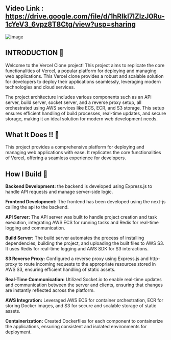 ## **Video Link : https://drive.google.com/file/d/1hRIkl7lZlzJ0Ru-1cYeV3_6vpz8T8Ctg/view?usp=sharing**

![image](https://github.com/user-attachments/assets/338b555e-35b8-4e57-8b01-d9322792e81e)

## INTRODUCTION 🌟

Welcome to the Vercel Clone project! This project aims to replicate the core functionalities of Vercel, a popular platform for deploying and managing web applications. This Vercel clone provides a robust and scalable solution for developers to deploy their applications seamlessly, leveraging modern technologies and cloud services.

The project architecture includes various components such as an API server, build server, socket server, and a reverse proxy setup, all orchestrated using AWS services like ECS, ECR, and S3 storage. This setup ensures efficient handling of build processes, real-time updates, and secure storage, making it an ideal solution for modern web development needs.

## What It Does !! 👷

This project provides a comprehensive platform for deploying and managing web applications with ease. It replicates the core functionalities of Vercel, offering a seamless experience for developers.

## How I Build 🔧

**Backend Development:** the backend is developed using Express.js to handle API requests and manage server-side logic.

**Frontend Development:** The frontend has been developed using the next-js calling the api to the backend.

**API Server:** The API server was built to handle project creation and task execution, integrating AWS ECS for running tasks and Redis for real-time logging and communication.

**Build Server:** The build server automates the process of installing dependencies, building the project, and uploading the built files to AWS S3. It uses Redis for real-time logging and AWS SDK for S3 interactions.

**S3 Reverse Proxy:** Configured a reverse proxy using Express.js and http-proxy to route incoming requests to the appropriate resources stored in AWS S3, ensuring efficient handling of static assets.

**Real-Time Communication:** Utilized Socket.io to enable real-time updates and communication between the server and clients, ensuring that changes are instantly reflected across the platform.

**AWS Integration:** Leveraged AWS ECS for container orchestration, ECR for storing Docker images, and S3 for secure and scalable storage of static assets.

**Containerization:** Created Dockerfiles for each component to containerize the applications, ensuring consistent and isolated environments for deployment.

